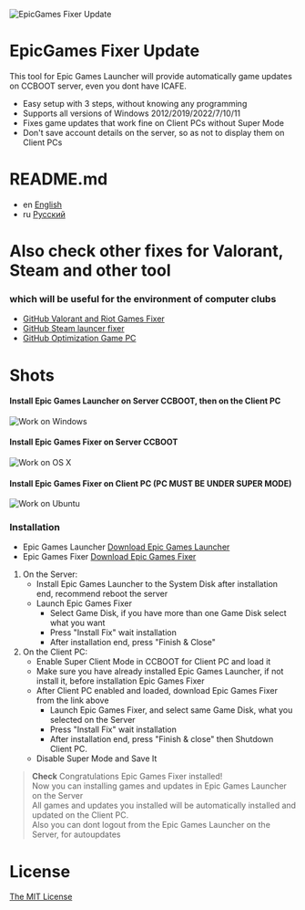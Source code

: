 ![EpicGames Fixer Update ](https://github.com/meteor2024/EpicGamesFixer/blob/main/shots/6615685.png)
# EpicGames Fixer Update
This tool for Epic Games Launcher will provide 
automatically game updates on CCBOOT server, 
even you dont have ICAFE.

- Easy setup with 3 steps, without knowing any programming
- Supports all versions of Windows 2012/2019/2022/7/10/11
- Fixes game updates that work fine on Client PCs without Super Mode
- Don't save account details on the server, so as not to display them on Client PCs


# README.md
- en [English](README.md)
- ru [Русский](readme/README.ru.md)


# Also check other fixes for Valorant, Steam and other tool
### which will be useful for the environment of computer clubs
- [GitHub Valorant and Riot Games Fixer](https://github.com/meteor2024/riotlaunchersfixer)
- [GitHub Steam launcer fixer ](https://github.com/meteor2024/steamgamesfixer)
- [GitHub Optimization Game PC](https://github.com/meteor2024/optimizerwin10gameclub)


# Shots
#### Install Epic Games Launcher on Server CCBOOT, then on the Client PC
![Work on Windows](https://github.com/meteor2024/EpicGamesFixer/blob/main/shots/EpicLauncherPC.gif)
#### Install Epic Games Fixer on Server CCBOOT
![Work on OS X](https://github.com/meteor2024/EpicGamesFixer/blob/main/shots/Server.gif)
#### Install Epic Games Fixer on Client PC (PC MUST BE UNDER SUPER MODE)
![Work on Ubuntu](https://github.com/meteor2024/EpicGamesFixer/blob/main/shots/GamePC.gif)

### Installation
- Epic Games Launcher [Download Epic Games Launcher](https://store.epicgames.com/en-US/download)
- Epic Games Fixer [Download Epic Games Fixer ](https://github.com/meteor2024/EpicGamesFixer/releases)

1. On the Server:
	- Install Epic Games Launcher to the System Disk after installation end, recommend reboot the server
	- Launch Epic Games Fixer 
		- Select Game Disk, if you have more than one Game Disk select what you want
		- Press "Install Fix" wait installation
		- After installation end, press "Finish & Close"
2. On the Client PC:
	- Enable Super Client Mode in CCBOOT for Client PC and load it
	- Make sure you have already installed Epic Games Launcher, if not install it, before installation Epic Games Fixer
	- After Client PC enabled and loaded, download Epic Games Fixer from the link above
		- Launch Epic Games Fixer, and select same Game Disk, what you selected on the Server
		- Press "Install Fix" wait installation
		- After installation end, press "Finish & close" then Shutdown Client PC.
	- Disable Super Mode and Save It

> **Check** Congratulations Epic Games Fixer installed!  
> Now you can installing games and updates in Epic Games Launcher on the Server  
> All games and updates you installed will be automatically installed and updated on the Client PC.  
> Also you can dont logout from the Epic Games Launcher on the Server, for autoupdates








# License
[The MIT License](LICENSE)
